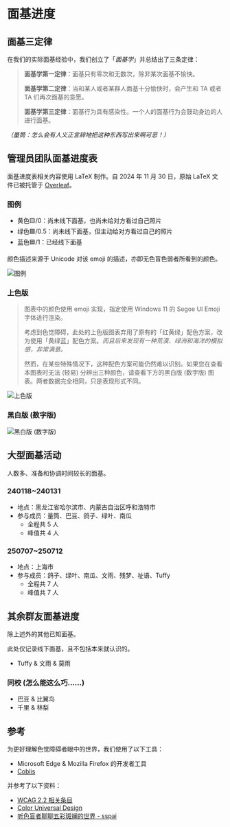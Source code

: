 # 面基进度

## 面基三定律

在我们的实际面基经验中，我们创立了「*面基学*」并总结出了三条定律：

> **面基学第一定律**：面基只有零次和无数次，除非某次面基不愉快。
>
> **面基学第二定律**：当和某人或者某群人面基十分愉快时，会产生和 TA 或者 TA 们再次面基的意愿。
>
> **面基学第三定律**：面基行为具有感染性。一个人的面基行为会鼓动身边的人进行面基。

*（量筒：怎么会有人义正言辞地把这种东西写出来啊可恶！）*

## 管理员团队面基进度表

面基进度表相关内容使用 LaTeX 制作。自 2024 年 11 月 30 日，原始 LaTeX 文件已被托管于 [Overleaf](https://www.overleaf.com/read/swcjtmgpdmtj)。

### 图例

- 黄色🟨/0：尚未线下面基，也尚未给对方看过自己照片
- 绿色🟩/0.5：尚未线下面基，但主动给对方看过自己的照片
- 蓝色🟦/1：已经线下面基

颜色描述来源于 Unicode 对该 emoji 的描述，亦即无色盲色弱者所看到的颜色。

![图例](/about/meeting_offline/legend.png)

### 上色版

> 图表中的颜色使用 emoji 实现，指定使用 Windows 11 的 Segoe UI Emoji 字体进行渲染。
>
> 考虑到色觉障碍，此处的上色版图表弃用了原有的「红黄绿」配色方案，改为使用「黄绿蓝」配色方案。*而且后来发现有一种荒漠、绿洲和海洋的模拟感，非常满意。*
>
> 然而，在某些特殊情况下，这种配色方案可能仍然难以识别。如果您在查看本图表时无法 (轻易) 分辨出三种颜色，请查看下方的黑白版 (数字版) 图表。两者数据完全相同，只是表现形式不同。

![上色版](/about/meeting_offline/colored.png)

### 黑白版 (数字版)

![黑白版 (数字版)](/about/meeting_offline/mono.png)

## 大型面基活动

人数多、准备和协调时间较长的面基。

### 240118~240131

- 地点：黑龙江省哈尔滨市、内蒙古自治区呼和浩特市
- 参与成员：量筒、巴豆、鸽子、绿叶、南瓜
  - 全程共 5 人
  - 峰值共 4 人

### 250707~250712

- 地点：上海市
- 参与成员：鸽子、绿叶、南瓜、文雨、残梦、祉语、Tuffy
  - 全程共 7 人
  - 峰值共 7 人

## 其余群友面基进度

除上述外的其他已知面基。

此处仅记录线下面基，且不包括本来就认识的。

- Tuffy & 文雨 & 莫雨

### 同校 (怎么能这么巧……)

- 巴豆 & 比翼鸟
- 千里 & 林梨

## 参考

为更好理解色觉障碍者眼中的世界，我们使用了以下工具：

- Microsoft Edge & Mozilla Firefox 的开发者工具
- [Coblis](https://www.color-blindness.com/coblis-color-blindness-simulator/)

并参考了以下资料：

- [WCAG 2.2 相关条目](https://www.w3.org/WAI/WCAG22/Understanding/use-of-color.html)
- [Color Universal Design](https://jfly.uni-koeln.de/color/)
- [听色盲者聊聊五彩斑斓的世界 - sspai](https://sspai.com/post/73698)
